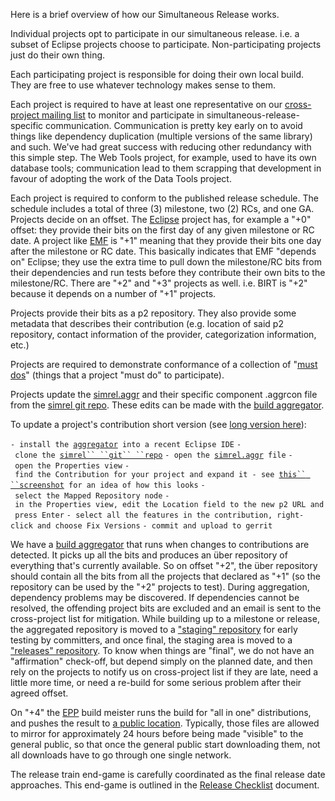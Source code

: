 Here is a brief overview of how our Simultaneous Release works.

Individual projects opt to participate in our simultaneous release. i.e.
a subset of Eclipse projects choose to participate. Non-participating
projects just do their own thing.

Each participating project is responsible for doing their own local
build. They are free to use whatever technology makes sense to them.

Each project is required to have at least one representative on our
[cross-project mailing
list](https://dev.eclipse.org/mailman/listinfo/cross-project-issues-dev)
to monitor and participate in simultaneous-release-specific
communication. Communication is pretty key early on to avoid things like
dependency duplication (multiple versions of the same library) and such.
We've had great success with reducing other redundancy with this simple
step. The Web Tools project, for example, used to have its own database
tools; communication lead to them scrapping that development in favour
of adopting the work of the Data Tools project.

Each project is required to conform to the published release schedule.
The schedule includes a total of three (3) milestone, two (2) RCs, and
one GA. Projects decide on an offset. The
[Eclipse](http://www.eclipse.org/eclipse) project has, for example a
"+0" offset: they provide their bits on the first day of any given
milestone or RC date. A project like [EMF](http://www.eclipse.org/emf)
is "+1" meaning that they provide their bits one day after the milestone
or RC date. This basically indicates that EMF "depends on" Eclipse; they
use the extra time to pull down the milestone/RC bits from their
dependencies and run tests before they contribute their own bits to the
milestone/RC. There are "+2" and "+3" projects as well. i.e. BIRT is
"+2" because it depends on a number of "+1" projects.

Projects provide their bits as a p2 repository. They also provide some
metadata that describes their contribution (e.g. location of said p2
repository, contact information of the provider, categorization
information, etc.)

Projects are required to demonstrate conformance of a collection of
"[must dos](Simultaneous_Release_Requirements.md)"
(things that a project "must do" to participate).

Projects update the
[simrel.aggr](https://git.eclipse.org/r/plugins/gitiles/simrel/org.eclipse.simrel.build/+/refs/heads/master/simrel.aggr)
and their specific component .aggrcon file from the [simrel git
repo](https://git.eclipse.org/r/admin/repos/simrel/org.eclipse.simrel.build).
These edits can be made with the [build
aggregator](https://wiki.eclipse.org/CBI/aggregator).

To update a project's contribution short version (see [long version
here](Contributing_to_Simrel_Aggregation_Build)):

`- install the `[`aggregator`](https://download.eclipse.org/cbi/updates/p2-aggregator/tools/milestone/latest/index.html)` into a recent Eclipse IDE`
`- clone the `[`simrel`` ``git`` ``repo`](https://git.eclipse.org/r/admin/repos/simrel/org.eclipse.simrel.build)
`- open the `[`simrel.aggr`](https://git.eclipse.org/r/plugins/gitiles/simrel/org.eclipse.simrel.build/+/refs/heads/master/simrel.aggr)` file`
`- open the Properties view`
`- find the Contribution for your project and expand it - see `[`this`` ``screenshot`](Simrel_screenshot.png)` for an idea of how this looks`
`- select the Mapped Repository node`
`- in the Properties view, edit the Location field to the new p2 URL and press Enter`
`- select all the features in the contribution, right-click and choose Fix Versions`
`- commit and upload to gerrit`

We have a [build aggregator](https://wiki.eclipse.org/CBI/aggregator) that runs when
changes to contributions are detected. It picks up all the bits and
produces an über repository of everything that's currently available. So
on offset "+2", the über repository should contain all the bits from all
the projects that declared as "+1" (so the repository can be used by the
"+2" projects to test). During aggregation, dependency problems may be
discovered. If dependencies cannot be resolved, the offending project
bits are excluded and an email is sent to the cross-project list for
mitigation. While building up to a milestone or release, the aggregated
repository is moved to a ["staging"
repository](http://download.eclipse.org/staging/) for early testing by
committers, and once final, the staging area is moved to a ["releases"
repository](http://download.eclipse.org/releases/). To know when things
are "final", we do not have an "affirmation" check-off, but depend
simply on the planned date, and then rely on the projects to notify us
on cross-project list if they are late, need a little more time, or need
a re-build for some serious problem after their agreed offset.

On "+4" the [EPP](http://www.eclipse.org/epp/) build meister runs the
build for "all in one" distributions, and pushes the result to [a public
location](http://www.eclipse.org/downloads/). Typically, those files are
allowed to mirror for approximately 24 hours before being made "visible"
to the general public, so that once the general public start downloading
them, not all downloads have to go through one single network.

The release train end-game is carefully coordinated as the final release
date approaches. This end-game is outlined in the [Release
Checklist](Release_Checklist) document.

